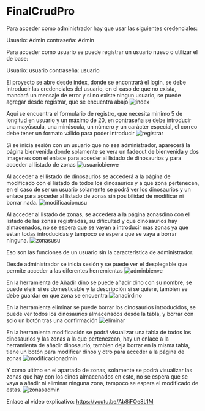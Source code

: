 # FinalCrudPro
Para acceder como administrador hay que usar las siguientes credenciales:

Usuario: Admin contraseña: 
Admin

Para acceder como usuario se puede registrar un usuario nuevo o utilizar el de base:

Usuario: usuario contraseña: usuario

El proyecto se abre desde index, donde se encontrará el login, se debe introducir las credenciales del usuario, en el caso de que no exista, mandará un mensaje de error y si no existe ningun usuario, se puede agregar desde registrar, que se encuentra abajo 
![index](https://user-images.githubusercontent.com/72435195/121820399-d2459880-cc92-11eb-934e-a9ecfcdefc7e.png)

Aqui se encuentra el formulario de registro, que necesita minimo 5 de longitud en usuario y un máximo de 20, en contraseña se debe introducir una mayúscula, una minúscula,
un número y un carácter especial, el correo debe tener un formato válido para poder introducir
![registrar](https://user-images.githubusercontent.com/72435195/121820513-6adc1880-cc93-11eb-8562-8662a379c376.png)

Si se inicia sesión con un usuario que no sea administrador, aparecerá la página bienvenida donde solamente se vera un fadeout de bienvenida y dos imagenes con el enlace para acceder al listado de dinosaurios y para acceder al listado de zonas
![usuariobienve](https://user-images.githubusercontent.com/72435195/121820829-15087000-cc95-11eb-846b-28f1d155a690.png)

Al acceder a el listado de dinosaurios se accederá a la página de modificado con el listado de todos los dinosaurios y a que zona pertenecen, en el caso de ser un usuario solamente se podrá ver los dinosaurios y un enlace para acceder al listado de zonas sin posibilidad de modificar ni borrar nada.
![modificacionusu](https://user-images.githubusercontent.com/72435195/121820884-70d2f900-cc95-11eb-8ada-060e61ba384a.png)

Al acceder al listado de zonas, se accedera a la página zonasdino con el listado de las zonas registradas, su dificultad y que dinosaurios hay almacenados, no se espera que se vayan a introducir mas zonas ya que estan todas introducidas y tampoco se espera que se vaya a borrar ninguna.
![zonasusu](https://user-images.githubusercontent.com/72435195/121820926-abd52c80-cc95-11eb-8fbf-70aa1ec219e3.png)

Eso son las funciones de un usuario sin la característica de administrador.

Desde administrador se inicia sesión y se puede ver el desplegable que permite acceder a las diferentes herremientas
![adminbienve](https://user-images.githubusercontent.com/72435195/121820985-1e460c80-cc96-11eb-81ff-7246b74fb228.png)

En la herramienta de Añadir dino se puede añadir dino con su nombre, se puede elejir si es domesticable y la descripción si se quiere, tambien se debe guardar en que zona se encuentra
![anadirdino](https://user-images.githubusercontent.com/72435195/121821080-d673b500-cc96-11eb-9e2e-1d1caeaa09fe.png)

En la herramienta eliminar se puede borrar los dinosaurios introducidos, se puede ver todos los dinosaurios almacenados desde la tabla, y borrar con solo un botón tras una confirmación
![eliminar](https://user-images.githubusercontent.com/72435195/121821120-2b173000-cc97-11eb-8ea7-cf49bcb5db5d.png)

En la herramienta modificación se podrá visualizar una tabla de todos los dinosaurios y las zonas a la que pertenezcan, hay un enlace a la herramienta de añadir dinosaurio, tambien deja borrar en la misma tabla, tiene un botón para modificar dinos y otro para acceder a la página de zonas
![modificacionadmin](https://user-images.githubusercontent.com/72435195/121821231-18512b00-cc98-11eb-9e56-83830625ae00.png)

Y como ultimo en el apartado de zonas, solamente se podrá visualizar las zonas que hay con los dinos almacenados en este, no se espera que se vaya a añadir ni eliminar ninguna zona, tampoco se espera el modificado de estas.
![zonasadmin](https://user-images.githubusercontent.com/72435195/121821259-47679c80-cc98-11eb-8a22-1cd15cc2290d.png)


Enlace al video explicativo: https://youtu.be/Ab8iFOe8L1M
